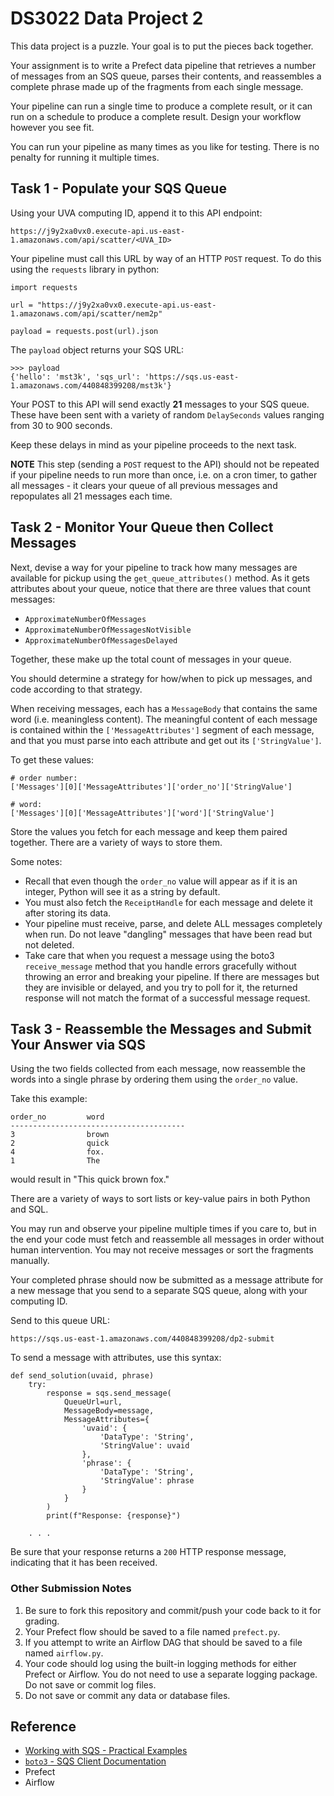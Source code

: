 # DS3022 Data Project 2

This data project is a puzzle. Your goal is to put the pieces back together.

Your assignment is to write a Prefect data pipeline that retrieves a number of messages from an SQS queue, parses their contents, and reassembles a complete phrase made up of the fragments from each single message.

Your pipeline can run a single time to produce a complete result, or it can run on a schedule to produce a complete result. Design your workflow however you see fit.

You can run your pipeline as many times as you like for testing. There is no penalty for running it multiple times.

## Task 1 - Populate your SQS Queue

Using your UVA computing ID, append it to this API endpoint:

```
https://j9y2xa0vx0.execute-api.us-east-1.amazonaws.com/api/scatter/<UVA_ID>
```

Your pipeline must call this URL by way of an HTTP `POST` request. To do this using the `requests` library in python:

```
import requests

url = "https://j9y2xa0vx0.execute-api.us-east-1.amazonaws.com/api/scatter/nem2p"

payload = requests.post(url).json
```

The `payload` object returns your SQS URL:

```
>>> payload
{'hello': 'mst3k', 'sqs_url': 'https://sqs.us-east-1.amazonaws.com/440848399208/mst3k'}
```

Your POST to this API will send exactly **21** messages to your SQS queue. These have been sent with a variety of random `DelaySeconds` values ranging from 30 to 900 seconds.

Keep these delays in mind as your pipeline proceeds to the next task.

**NOTE** This step (sending a `POST` request to the API) should not be repeated if your pipeline needs to run more than once, i.e. on a cron timer, to gather all messages - it clears your queue of all previous messages and repopulates all 21 messages each time.

## Task 2 - Monitor Your Queue then Collect Messages

Next, devise a way for your pipeline to track how many messages are available for pickup using the `get_queue_attributes()` method. As it gets attributes about your queue, notice that there are three values that count messages:

- `ApproximateNumberOfMessages`
- `ApproximateNumberOfMessagesNotVisible`
- `ApproximateNumberOfMessagesDelayed`

Together, these make up the total count of messages in your queue.

You should determine a strategy for how/when to pick up messages, and code according to that strategy.

When receiving messages, each has a `MessageBody` that contains the same word (i.e. meaningless content). The meaningful content of each message is contained within the `['MessageAttributes']` segment of each message, and that you must parse into each attribute and get out its `['StringValue']`.

To get these values:

```
# order number:
['Messages'][0]['MessageAttributes']['order_no']['StringValue']

# word:
['Messages'][0]['MessageAttributes']['word']['StringValue']
```

Store the values you fetch for each message and keep them paired together. There are a variety of ways to store them.

Some notes:

- Recall that even though the `order_no` value will appear as if it is an integer, Python will see it as a string by default.
- You must also fetch the `ReceiptHandle` for each message and delete it after storing its data.
- Your pipeline must receive, parse, and delete ALL messages completely when run. Do not leave "dangling" messages that have been read but not deleted.
- Take care that when you request a message using the boto3 `receive_message` method that you handle errors gracefully without throwing an error and breaking your pipeline. If there are messages but they are invisible or delayed, and you try to poll for it, the returned response will not match the format of a successful message request.

## Task 3 - Reassemble the Messages and Submit Your Answer via SQS

Using the two fields collected from each message, now reassemble the words into a single phrase by ordering them using the `order_no` value.

Take this example:

```
order_no         word
---------------------------------------
3                brown
2                quick
4                fox.
1                The
```

would result in "This quick brown fox."

There are a variety of ways to sort lists or key-value pairs in both Python and SQL.

You may run and observe your pipeline multiple times if you care to, but in the end your code must fetch and reassemble all messages in order without human intervention. You may not receive messages or sort the fragments manually.

Your completed phrase should now be submitted as a message attribute for a new message that you send to a separate SQS queue, along with your computing ID.

Send to this queue URL:
```
https://sqs.us-east-1.amazonaws.com/440848399208/dp2-submit
```

To send a message with attributes, use this syntax:

```
def send_solution(uvaid, phrase)
    try:
        response = sqs.send_message(
            QueueUrl=url,
            MessageBody=message,
            MessageAttributes={
                'uvaid': {
                    'DataType': 'String',
                    'StringValue': uvaid
                },
                'phrase': {
                    'DataType': 'String',
                    'StringValue': phrase
                }
            }
        )
        print(f"Response: {response}")

    . . .
```
Be sure that your response returns a `200` HTTP response message, indicating that it has been received.

### Other Submission Notes

1. Be sure to fork this repository and commit/push your code back to it for grading.
2. Your Prefect flow should be saved to a file named `prefect.py`.
3. If you attempt to write an Airflow DAG that should be saved to a file named `airflow.py`.
4. Your code should log using the built-in logging methods for either Prefect or Airflow. You do not need to use a separate logging package. Do not save or commit log files.
5. Do not save or commit any data or database files.

## Reference

- [Working with SQS - Practical Examples](https://github.com/nmagee/learn-sqs)
- [`boto3` - SQS Client Documentation](https://boto3.amazonaws.com/v1/documentation/api/latest/reference/services/sqs.html)
- Prefect 
- Airflow